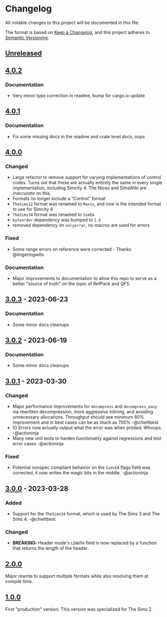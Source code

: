 # Changelog

All notable changes to this project will be documented in this file.

The format is based on [Keep a Changelog](https://keepachangelog.com/en/1.0.0/),
and this project adheres to [Semantic Versioning](https://semver.org/spec/v2.0.0.html).

## [Unreleased]

## [4.0.2]
### Documentation
 - Very minor typo correction in readme, bump for cargo.io update

## [4.0.1]

### Documentation
- Fix some missing docs in the readme and crate level docs, oops

## [4.0.0]

### Changed
- Large refactor to remove support for varying implementations of control codes. Turns out that these are actually
  entirely the same in every single implementation, including Simcity 4. The Nioso and SimsWiki are *inaccurate* on
  this.
- Formats no longer include a "Control" format
- `TheSims12` format was renamed to `Maxis`, and now is the intended format to use for Simcity 4
- `TheSims34` format was renamed to `SimEA`
- `byteorder` dependency was bumped to `1.5`
- removed dependency on `onlyerror`, no macros are used for errors

### Fixed
- Some range errors on reference were corrected - Thanks @lingeringwillx

### Documentation
- Major improvements to documentation to allow this repo to serve as a better "source of truth" on the topic of RefPack
  and QFS.

## [3.0.3] - 2023-06-23

### Documentation
- Some minor docs cleanups

## [3.0.2] - 2023-06-19

### Documentation
- Some minor docs cleanups

## [3.0.1] - 2023-03-30

### Changed
- Major performance improvements for `decompress` and `decompress_easy` via rewritten decompression,
  more aggressive inlining, and avoiding unnecessary allocations. Throughput should see minimum 80% 
  improvement and in best cases can be as much as 700% -@chieltbest
- IO Errors now actually output what the error was when printed. Whoops. -@actioninja
- Many new unit tests to harden functionality against regressions and test error cases -@actioninja 

### Fixed
- Potential nonspec compliant behavior on the `SimsEA` flags field was corrected, it now writes the
  magic bits in the middle. -@actioninja

## [3.0.0] - 2023-03-28

### Added
- Support for the `TheSims34` format, which is used by The Sims 3 and The Sims 4. -@chieltbest

### Changed
- **BREAKING:** Header mode's `LENGTH` field is now replaced by a function that returns the length
  of the header.

## [2.0.0]
Major rewrite to support multiple formats while also resolving them at compile time.

## [1.0.0]
First "production" version. This version was specialized for The Sims 2.


[Unreleased]: https://github.com/actioninja/refpack-rs/compare/v4.0.2...HEAD
[4.0.2]: https://github.com/actioninja/refpack-rs/compare/v4.0.1...v4.0.2
[4.0.1]: https://github.com/actioninja/refpack-rs/compare/v4.0.0...v4.0.1
[4.0.0]: https://github.com/actioninja/refpack-rs/compare/v3.0.3...v4.0.0
[3.0.3]: https://github.com/actioninja/refpack-rs/compare/v3.0.2...v3.0.3
[3.0.2]: https://github.com/actioninja/refpack-rs/compare/v3.0.1...v3.0.2
[3.0.1]: https://github.com/actioninja/refpack-rs/compare/v3.0.0...v3.0.1
[3.0.0]: https://github.com/actioninja/refpack-rs/compare/v2.0.0...v3.0.0
[2.0.0]: https://github.com/actioninja/refpack-rs/compare/v1.0.0...v2.0.0
[1.0.0]: https://github.com/actioninja/refpack-rs/releases/tag/v1.0.0
